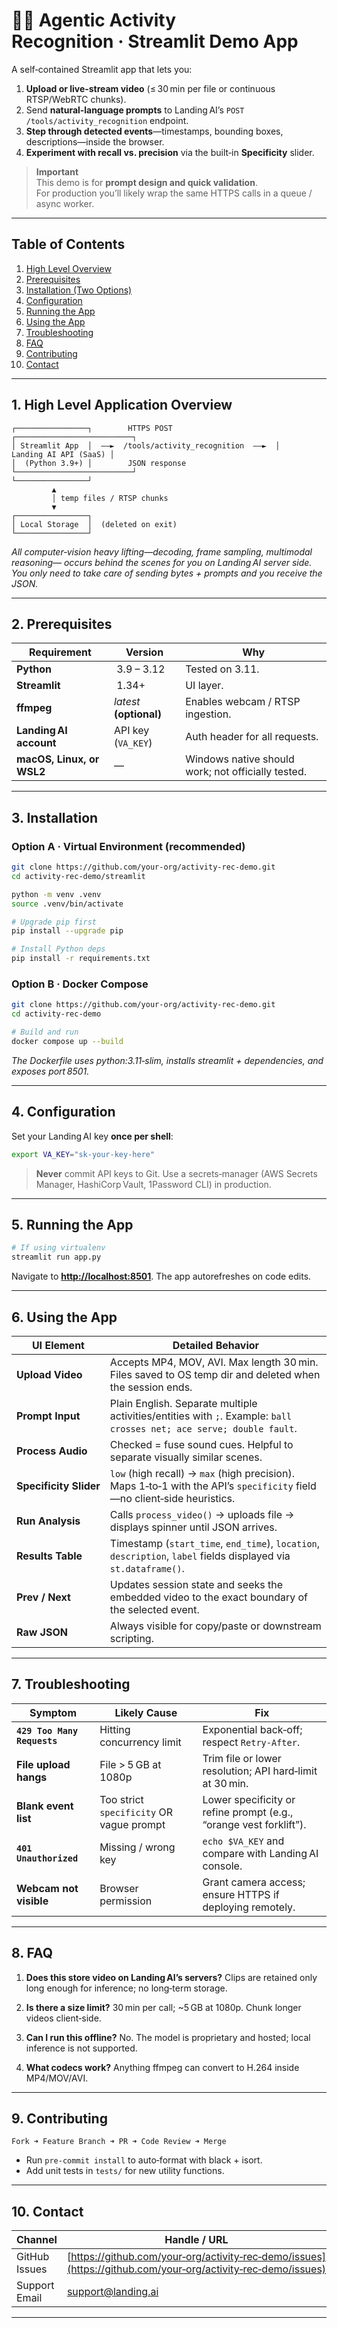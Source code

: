# 🏃‍♂️  Agentic Activity Recognition · Streamlit Demo App

A self‑contained Streamlit app that lets you:

1. **Upload or live‑stream video** (≤ 30 min per file or continuous RTSP/WebRTC chunks).  
2. Send **natural‑language prompts** to Landing AI’s `POST /tools/activity_recognition` endpoint.  
3. **Step through detected events**—timestamps, bounding boxes, descriptions—inside the browser.  
4. **Experiment with recall vs. precision** via the built‑in **Specificity** slider.  

> **Important**  
> This demo is for **prompt design and quick validation**.  
> For production you’ll likely wrap the same HTTPS calls in a queue / async worker.

---

## Table of Contents
1. [High Level Overview](#1-architecture)
2. [Prerequisites](#2-prerequisites)
3. [Installation (Two Options)](#3-installation)
4. [Configuration](#4-configuration)
5. [Running the App](#5-running-the-app)
6. [Using the App](#6-using-the-app)
7. [Troubleshooting](#8-troubleshooting)
8. [FAQ](#9-faq)
9. [Contributing](#11-contributing)
10. [Contact](#14-contact)

---

## 1. High Level Application Overview <a id="1-architecture"></a>

```text
┌────────────────┐        HTTPS POST            ┌──────────────────────────┐
│ Streamlit App  │  ——►  /tools/activity_recognition  ——►  │ Landing AI API (SaaS) │
│  (Python 3.9+) │        JSON response         └──────────────────────────┘
└────────────────┘
         ▲
         │ temp files / RTSP chunks
         ▼
┌────────────────┐
│ Local Storage  │  (deleted on exit)
└────────────────┘
````

*All computer‑vision heavy lifting—decoding, frame sampling, multimodal reasoning—
occurs behind the scenes for you on Landing AI server side. You only need to take care of sending bytes + prompts and you receive the JSON.*

---

## 2. Prerequisites <a id="2-prerequisites"></a>

| Requirement               | Version                 | Why                                                |
| ------------------------- | ----------------------- | -------------------------------------------------- |
| **Python**                |  3.9 – 3.12             | Tested on 3.11.                                    |
| **Streamlit**             |  1.34+                  | UI layer.                                          |
| **ffmpeg**                | *latest* **(optional)** | Enables webcam / RTSP ingestion.                   |
| **Landing AI account**    | API key (`VA_KEY`)      | Auth header for all requests.                      |
| **macOS, Linux, or WSL2** | —                       | Windows native should work; not officially tested. |

---

## 3. Installation <a id="3-installation"></a>

### Option A · Virtual Environment (recommended)

```bash
git clone https://github.com/your‑org/activity‑rec‑demo.git
cd activity‑rec‑demo/streamlit

python -m venv .venv
source .venv/bin/activate

# Upgrade pip first
pip install --upgrade pip

# Install Python deps
pip install -r requirements.txt
```

### Option B · Docker Compose

```bash
git clone https://github.com/your‑org/activity‑rec‑demo.git
cd activity‑rec‑demo

# Build and run
docker compose up --build
```

*The Dockerfile uses python:3.11‑slim, installs streamlit + dependencies, and exposes port 8501.*

---

## 4. Configuration <a id="4-configuration"></a>

Set your Landing AI key **once per shell**:

```bash
export VA_KEY="sk‑your‑key‑here"
```

> **Never** commit API keys to Git. Use a secrets‑manager (AWS Secrets Manager, HashiCorp Vault, 1Password CLI) in production.

---

## 5. Running the App <a id="5-running-the-app"></a>

```bash
# If using virtualenv
streamlit run app.py
```

Navigate to **[http://localhost:8501](http://localhost:8501)**. The app autorefreshes on code edits.

---

## 6. Using the App <a id="6-using-the-app"></a>

| UI Element             | Detailed Behavior                                                                                                       |
| ---------------------- | ----------------------------------------------------------------------------------------------------------------------- |
| **Upload Video**       | Accepts MP4, MOV, AVI. Max length 30 min. Files saved to OS temp dir and deleted when the session ends.                 |
| **Prompt Input**       | Plain English. Separate multiple activities/entities with `;`. Example: `ball crosses net; ace serve; double fault`.    |
| **Process Audio**      | Checked = fuse sound cues. Helpful to separate visually similar scenes.                                                 |
| **Specificity Slider** | `low` (high recall) → `max` (high precision). Maps 1‑to‑1 with the API’s `specificity` field—no client‑side heuristics. |
| **Run Analysis**       | Calls `process_video()` → uploads file → displays spinner until JSON arrives.                                           |
| **Results Table**      | Timestamp (`start_time`, `end_time`), `location`, `description`, `label` fields displayed via `st.dataframe()`.         |
| **Prev / Next**        | Updates session state and seeks the embedded video to the exact boundary of the selected event.                         |
| **Raw JSON**           | Always visible for copy/paste or downstream scripting.                                                                  |

---

## 7. Troubleshooting <a id="8-troubleshooting"></a>

| Symptom                     | Likely Cause                             | Fix                                                                |
| --------------------------- | ---------------------------------------- | ------------------------------------------------------------------ |
| **`429 Too Many Requests`** | Hitting concurrency limit                | Exponential back‑off; respect `Retry‑After`.                       |
| **File upload hangs**       | File > 5 GB at 1080p                     | Trim file or lower resolution; API hard‑limit at 30 min.           |
| **Blank event list**        | Too strict `specificity` OR vague prompt | Lower specificity or refine prompt (e.g., “orange vest forklift”). |
| **`401 Unauthorized`**      | Missing / wrong key                      | `echo $VA_KEY` and compare with Landing AI console.                |
| **Webcam not visible**      | Browser permission                       | Grant camera access; ensure HTTPS if deploying remotely.           |

---

## 8. FAQ <a id="9-faq"></a>

1. **Does this store video on Landing AI’s servers?**
   Clips are retained only long enough for inference; no long‑term storage.

2. **Is there a size limit?**
   30 min per call; \~5 GB at 1080p. Chunk longer videos client‑side.

3. **Can I run this offline?**
   No. The model is proprietary and hosted; local inference is not supported.

4. **What codecs work?**
   Anything ffmpeg can convert to H.264 inside MP4/MOV/AVI.

---

## 9. Contributing <a id="11-contributing"></a>

```text
Fork ➜ Feature Branch ➜ PR ➜ Code Review ➜ Merge
```

* Run `pre-commit install` to auto‑format with black + isort.
* Add unit tests in `tests/` for new utility functions.


---

## 10. Contact <a id="14-contact"></a>

| Channel       | Handle / URL                                                                                                 |
| ------------- | ------------------------------------------------------------------------------------------------------------ |
| GitHub Issues | [https://github.com/your‑org/activity‑rec‑demo/issues](https://github.com/your‑org/activity‑rec‑demo/issues) |
| Support Email         | [support@landing.ai](mailto:support@landing.ai)                                                      |

---
